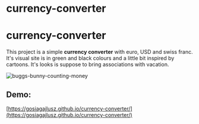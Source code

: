# currency-converter



# currency-converter
This project is a simple **currency converter** with euro, USD and swiss franc. It's visual site is in green and black colours and a little bit inspired by cartoons. 
It's looks is suppose to bring associations with vacation. 


![buggs-bunny-counting-money](https://i1.sndcdn.com/artworks-sllMcLYWE4Ub4qbs-LJNYow-t200x200.jpg)


## Demo:
[https://gosiagajlusz.github.io/currency-converter/](https://gosiagajlusz.github.io/currency-converter/)
